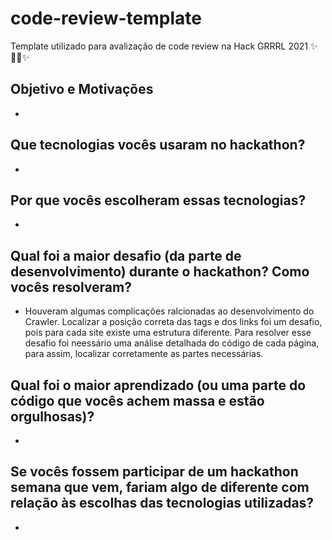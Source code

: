 # code-review-template
Template utilizado para avalização de code review na Hack GRRRL 2021 ✨👩‍💻✨

## Objetivo e Motivações
-

## Que tecnologias vocês usaram no hackathon?
-

## Por que vocês escolheram essas tecnologias?
-

## Qual foi a maior desafio (da parte de desenvolvimento) durante o hackathon? Como vocês resolveram?
-  Houveram algumas complicações ralcionadas ao desenvolvimento do Crawler. Localizar a posição correta das tags e dos links foi um desafio, pois para cada site existe uma estrutura diferente. Para resolver esse desafio foi neessário uma análise detalhada do código de cada página, para assim, localizar corretamente as partes necessárias.

## Qual foi o maior aprendizado (ou uma parte do código que vocês achem massa e estão orgulhosas)?
-

## Se vocês fossem participar de um hackathon semana que vem, fariam algo de diferente com relação às escolhas das tecnologias utilizadas?
-
